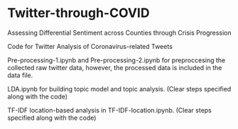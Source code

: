 # Twitter-through-COVID
Assessing Differential Sentiment across Counties through Crisis Progression

Code for Twitter Analysis of Coronavirus-related Tweets

Pre-processing-1.ipynb  and Pre-processing-2.ipynb  for preproccesing the collected raw twitter data, however, the processed data is included in the data file.

LDA.ipynb  for building topic model and topic analysis. (Clear steps specified along with the code)

TF-IDF location-based analysis in TF-IDF-location.ipynb. (Clear steps specified along with the code)

